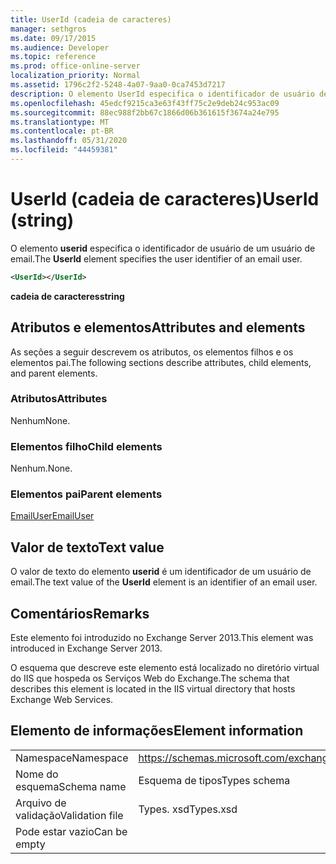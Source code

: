 ```yaml
---
title: UserId (cadeia de caracteres)
manager: sethgros
ms.date: 09/17/2015
ms.audience: Developer
ms.topic: reference
ms.prod: office-online-server
localization_priority: Normal
ms.assetid: 1796c2f2-5248-4a07-9aa0-0ca7453d7217
description: O elemento UserId especifica o identificador de usuário de um usuário de email.
ms.openlocfilehash: 45edcf9215ca3e63f43ff75c2e9deb24c953ac09
ms.sourcegitcommit: 88ec988f2bb67c1866d06b361615f3674a24e795
ms.translationtype: MT
ms.contentlocale: pt-BR
ms.lasthandoff: 05/31/2020
ms.locfileid: "44459381"
---
```

# <a name="userid-string"></a><span data-ttu-id="050fd-103">UserId (cadeia de caracteres)</span><span class="sxs-lookup"><span data-stu-id="050fd-103">UserId (string)</span></span>

<span data-ttu-id="050fd-104">O elemento **userid** especifica o identificador de usuário de um usuário de email.</span><span class="sxs-lookup"><span data-stu-id="050fd-104">The **UserId** element specifies the user identifier of an email user.</span></span> 
  
```XML
<UserId></UserId>
```

 <span data-ttu-id="050fd-105">**cadeia de caracteres**</span><span class="sxs-lookup"><span data-stu-id="050fd-105">**string**</span></span>
## <a name="attributes-and-elements"></a><span data-ttu-id="050fd-106">Atributos e elementos</span><span class="sxs-lookup"><span data-stu-id="050fd-106">Attributes and elements</span></span>

<span data-ttu-id="050fd-107">As seções a seguir descrevem os atributos, os elementos filhos e os elementos pai.</span><span class="sxs-lookup"><span data-stu-id="050fd-107">The following sections describe attributes, child elements, and parent elements.</span></span>
  
### <a name="attributes"></a><span data-ttu-id="050fd-108">Atributos</span><span class="sxs-lookup"><span data-stu-id="050fd-108">Attributes</span></span>

<span data-ttu-id="050fd-109">Nenhum</span><span class="sxs-lookup"><span data-stu-id="050fd-109">None.</span></span>
  
### <a name="child-elements"></a><span data-ttu-id="050fd-110">Elementos filho</span><span class="sxs-lookup"><span data-stu-id="050fd-110">Child elements</span></span>

<span data-ttu-id="050fd-111">Nenhum.</span><span class="sxs-lookup"><span data-stu-id="050fd-111">None.</span></span>
  
### <a name="parent-elements"></a><span data-ttu-id="050fd-112">Elementos pai</span><span class="sxs-lookup"><span data-stu-id="050fd-112">Parent elements</span></span>

[<span data-ttu-id="050fd-113">EmailUser</span><span class="sxs-lookup"><span data-stu-id="050fd-113">EmailUser</span></span>](emailuser.md)
  
## <a name="text-value"></a><span data-ttu-id="050fd-114">Valor de texto</span><span class="sxs-lookup"><span data-stu-id="050fd-114">Text value</span></span>

<span data-ttu-id="050fd-115">O valor de texto do elemento **userid** é um identificador de um usuário de email.</span><span class="sxs-lookup"><span data-stu-id="050fd-115">The text value of the **UserId** element is an identifier of an email user.</span></span> 
  
## <a name="remarks"></a><span data-ttu-id="050fd-116">Comentários</span><span class="sxs-lookup"><span data-stu-id="050fd-116">Remarks</span></span>

<span data-ttu-id="050fd-117">Este elemento foi introduzido no Exchange Server 2013.</span><span class="sxs-lookup"><span data-stu-id="050fd-117">This element was introduced in Exchange Server 2013.</span></span>
  
<span data-ttu-id="050fd-118">O esquema que descreve este elemento está localizado no diretório virtual do IIS que hospeda os Serviços Web do Exchange.</span><span class="sxs-lookup"><span data-stu-id="050fd-118">The schema that describes this element is located in the IIS virtual directory that hosts Exchange Web Services.</span></span>
  
## <a name="element-information"></a><span data-ttu-id="050fd-119">Elemento de informações</span><span class="sxs-lookup"><span data-stu-id="050fd-119">Element information</span></span>

|||
|:-----|:-----|
|<span data-ttu-id="050fd-120">Namespace</span><span class="sxs-lookup"><span data-stu-id="050fd-120">Namespace</span></span>  <br/> |https://schemas.microsoft.com/exchange/services/2006/types  <br/> |
|<span data-ttu-id="050fd-121">Nome do esquema</span><span class="sxs-lookup"><span data-stu-id="050fd-121">Schema name</span></span>  <br/> |<span data-ttu-id="050fd-122">Esquema de tipos</span><span class="sxs-lookup"><span data-stu-id="050fd-122">Types schema</span></span>  <br/> |
|<span data-ttu-id="050fd-123">Arquivo de validação</span><span class="sxs-lookup"><span data-stu-id="050fd-123">Validation file</span></span>  <br/> |<span data-ttu-id="050fd-124">Types. xsd</span><span class="sxs-lookup"><span data-stu-id="050fd-124">Types.xsd</span></span>  <br/> |
|<span data-ttu-id="050fd-125">Pode estar vazio</span><span class="sxs-lookup"><span data-stu-id="050fd-125">Can be empty</span></span>  <br/> ||
   

